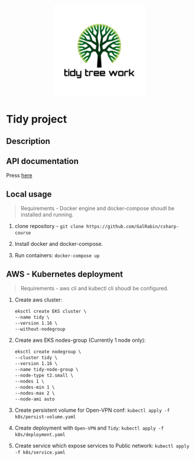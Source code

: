 
<p align="center">
    <img width="250" height="250" src="docs/tidy-logo.png">
</p>

# Tidy project

## Description



## API documentation

Press [here](https://documenter.getpostman.com/view/8320454/TVCb4VyR)

## Local usage

> Requirements - Docker engine and docker-compose shoudl be installed and running.

1. clone repository - `git clone https://github.com/GalRabin/csharp-course`

2. Install docker and docker-compose.

3. Run containers: `docker-compose up`

## AWS - Kubernetes deployment

> Requirements - aws cli and kubectl cli shoudl be configured.

1. Create aws cluster:

    ```shell
    eksctl create EKS cluster \
    --name tidy \
    --version 1.16 \
    --without-nodegroup
    ```

2. Create aws EKS nodes-group (Currently 1 node only):

    ```shell
    eksctl create nodegroup \
    --cluster tidy \
    --version 1.16 \
    --name tidy-node-group \
    --node-type t2.small \
    --nodes 1 \
    --nodes-min 1 \
    --nodes-max 2 \
    --node-ami auto
    ```

3. Create persistent volume for Open-VPN conf: `kubectl apply -f k8s/persist-volume.yaml`

4. Create deployment with `Open-VPN` and `Tidy`: `kubectl apply -f k8s/deployment.yaml`

5. Create service which expose services to Public network: `kubectl apply -f k8s/service.yaml`
